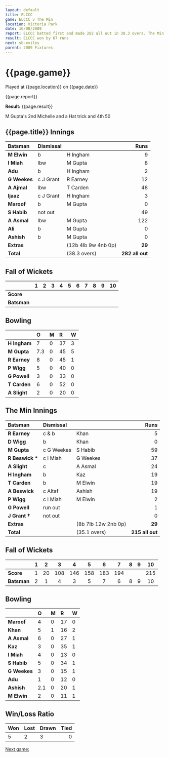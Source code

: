 ```yaml
---
layout: default
title: ELCCC
game: ELCCC v The Min
location: Victoria Park
date: 16/08/2009
report: ELCCC batted first and made 282 all out in 38.3 overs. The Min replied with 215 all out in 35.1 overs
result: ELCCC won by 67 runs
next: sb-exiles
parent: 2009 Fixtures
---
```


# {{page.game}}

Played at {{page.location}} on {{page.date}}

{{page.report}}

**Result:** {{page.result}}

M Gupta's 2nd Michelle and a Hat trick and 4th 50

## {{page.title}} Innings

| Batsman | Dismissal |  | Runs |
|:---|:---|---|---:|
| **M Elwin** | b | H Ingham | 9 |
| **I Miah** | lbw | M Gupta | 8 |
| **Adu** | b | H Ingham | 2 |
| **G Weekes** | c J Grant | R Earney | 12 |
| **A Ajmal** | lbw | T Carden | 48 |
| **Ijaaz** | c J Grant | H Ingham | 3 |
| **Maroof** | b | M Gupta | 0 |
| **S Habib** | not out |  | 49 |
| **A Asmal** | lbw | M Gupta | 122 |
| **Ali** | b | M Gupta |  0|
| **Ashish** | b | M Gupta | 0 |
| **Extras** | | (12b 4lb 9w 4nb 0p) | **29** |
| **Total** | | (38.3 overs) | **282 all out** |

## Fall of Wickets

| | 1 | 2 | 3 | 4 | 5 | 6 | 7 | 8 | 9 | 10 |
|---|:---:|:---:|:---:|:---:|:---:|:---:|:---:|:---:|:---:|:---:|
| **Score** |  |  |  |  |  |  |  |  |  |  |
| **Batsman** |  |  |  |  |  |  |  |  |  |  |

## Bowling

| | O | M | R | W |
|---|:---|:---|:---|:---|
| **H Ingham** | 7 | 0 | 37 | 3 |
| **M Gupta** | 7.3 | 0 | 45 | 5 |
| **R Earney** | 8 | 0 | 45 | 1 |
| **P Wigg** | 5 | 0 | 40 | 0 |
| **G Powell** | 3 | 0 | 33 | 0 |
| **T Carden** | 6 | 0 | 52 | 0 |
| **A Slight** | 2 | 0 | 20 | 0 |

## The Min Innings

| Batsman | Dismissal |  | Runs |
|:---|:---|---|---:|
| **R Earney** | c & b | Khan | 5 |
| **D Wigg** | b | Khan | 0 |
| **M Gupta** | c G Weekes | S Habib | 59 |
| **R Beswick &#42;** | c I Miah | G Weekes | 37 |
| **A Slight** | c | A Asmal | 24 |
| **H Ingham** | b | Kaz | 19 |
| **T Carden** | b | M Elwin | 19 |
| **A Beswick** | c Altaf | Ashish | 19 |
| **P Wigg** | c I Miah | M Elwin | 2 |
| **G Powell** | run out |  | 1 |
| **J Grant &#8224;** | not out |  | 0 |
| **Extras** | | (8b 7lb 12w 2nb 0p) | **29** |
| **Total** | | (35.1 overs) | **215 all out** |

## Fall of Wickets

| | 1 | 2 | 3 | 4 | 5 | 6 | 7 | 8 | 9 | 10 |
|---|:---:|:---:|:---:|:---:|:---:|:---:|:---:|:---:|:---:|:---:|
| **Score** | 1 | 20 | 108 | 146 | 158 | 183 | 194 |  |  | 215 |
| **Batsman** | 2 | 1 | 4 | 3 | 5 | 7 | 6 | 8 | 9 | 10 |

## Bowling

| | O | M | R | W |
|---|:---|:---|:---|:---|
| **Maroof** | 4 | 0 | 17 | 0 |
| **Khan** | 5 | 1 | 16 | 2 |
| **A Asmal** | 6 | 0 | 27 | 1 |
| **Kaz** | 3 | 0 | 35 | 1 |
| **I Miah** | 4 | 0 | 13 | 0 |
| **S Habib** | 5 | 0 | 34 | 1 |
| **G Weekes** | 3 | 0 | 15 | 1 |
| **Adu** | 1 | 0 | 12 | 0 |
| **Ashish** | 2.1 | 0 | 20 | 1 |
| **M Elwin** | 2 | 0 | 11 | 1 |

## Win/Loss Ratio

| Won | Lost | Drawn | Tied |
|:---|:---|:---|---:|
| 5 | 2 | 3 | 0 |

[Next game:]({{page.next}})